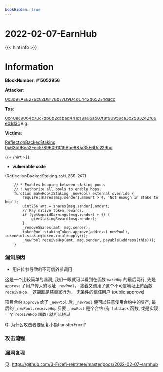 ```yaml
---
bookHidden: true
---
```

# 2022-02-07-EarnHub

{{< hint info >}}
# Information

**BlockNumber**:  **#15052956**

**Attacker**:

[0x3d98AEE279c82D8178b87D9D4dC442d65224dacc](https://bscscan.com/address/0x3d98aee279c82d8178b87d9d4dc442d65224dacc)

**Txs**:

[0x40e69064c70d7db8b2dcbad441da9a06a507f8f90959da3c2583242f89e01d3c](https://bscscan.com/tx/0x40e69064c70d7db8b2dcbad441da9a06a507f8f90959da3c2583242f89e01d3c) e.g.

**Victims**:

[ReflectionBackedStaking 0x63bDBea2Fec57896091019Bbe887a35E6Dc229bd](https://bscscan.com/address/0x63bdbea2fec57896091019bbe887a35e6dc229bd#code)


{{< /hint >}}

- **vulnerable code**

(ReflectionBackedStaking.sol:L255-267)
```solidity
    // * Enables hopping between staking pools
    // ! Authorize all pools to enable hops.
    function makeHop(IStaking _newPool) external override {
        require(shares[msg.sender].amount > 0, 'Not enough in stake to hop');
        uint256 amt = shares[msg.sender].amount;
        // Pay native token rewards.
        if (getUnpaidEarnings(msg.sender) > 0) {
            giveStakingReward(msg.sender);
        }
        _removeShares(amt, msg.sender);
        tokenPool.stakingToken.approve(address(_newPool), tokenPool.stakingToken.totalSupply());
        _newPool.receiveHop(amt, msg.sender, payable(address(this)));
    }
```

### **漏洞原因**

- 用户传参导致的不可信外部调用

这是一个比较简单的漏洞, 我们一眼就可以看到在函数 `makeHop` 的最后两行, 先是 `approve` 了用户传入的地址 `_newPool`， 接着又调用了这个不可信地址上的函数 `receiveHop`， 这简直是慈善家行为， 无条件的信任用户 (public approve)

项目合约 `approve` 给了 `_newPool` 后, `_newPool` 便可以任意使用合约中的资产, 最后的 `_newPool.receiveHop` 只要 `_newPool` 是个合约 (有 `fallback` 函数, 或是实现一个 `receiveHop` 函数) 就可以绕过

Q: 为什么攻击者要反复小额transferFrom?

### **攻击流程**


### **漏洞复现**
见: https://github.com/3-F/defi-rekt/tree/master/pocs/2022-02-07-earnhub